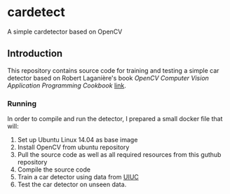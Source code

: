 # cardetect
A simple cardetector based on OpenCV

## Introduction
This repository contains source code for training and testing a simple car detector based on Robert Laganière's book *OpenCV Computer Vision Application Programming Cookbook* [link](https://www.packtpub.com/application-development/opencv-3-computer-vision-application-programming-cookbook).

### Running
In order to compile and run the detector, I prepared a small docker file that will:
1. Set up Ubuntu Linux 14.04 as base image
2. Install OpenCV from ubuntu repository
3. Pull the source code as well as all required resources from this guthub repository
4. Compile the source code
5. Train a car detector using data from [UIUC](http://cogcomp.cs.illinois.edu/Data/Car/)
6. Test the car detector on unseen data.

